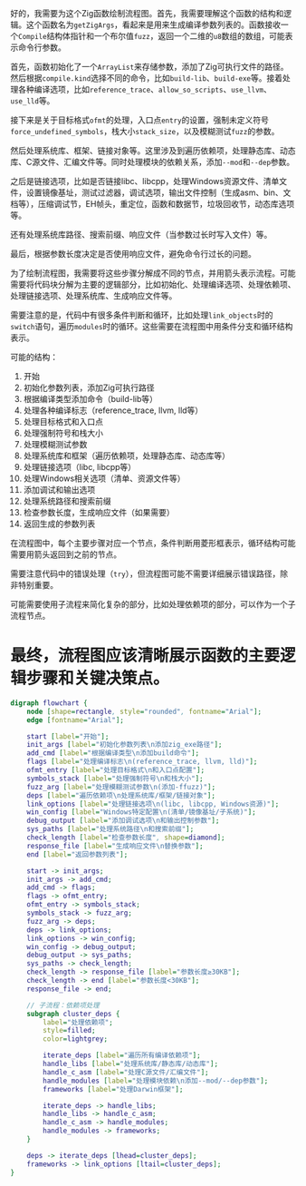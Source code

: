 好的，我需要为这个Zig函数绘制流程图。首先，我需要理解这个函数的结构和逻辑。这个函数名为`getZigArgs`，看起来是用来生成编译参数列表的。函数接收一个`Compile`结构体指针和一个布尔值`fuzz`，返回一个二维的`u8`数组的数组，可能表示命令行参数。

首先，函数初始化了一个`ArrayList`来存储参数，添加了Zig可执行文件的路径。然后根据`compile.kind`选择不同的命令，比如`build-lib`、`build-exe`等。接着处理各种编译选项，比如`reference_trace`、`allow_so_scripts`、`use_llvm`、`use_lld`等。

接下来是关于目标格式`ofmt`的处理，入口点`entry`的设置，强制未定义符号`force_undefined_symbols`，栈大小`stack_size`，以及模糊测试`fuzz`的参数。

然后处理系统库、框架、链接对象等。这里涉及到遍历依赖项，处理静态库、动态库、C源文件、汇编文件等。同时处理模块的依赖关系，添加`--mod`和`--dep`参数。

之后是链接选项，比如是否链接libc、libcpp，处理Windows资源文件、清单文件，设置镜像基址，测试过滤器，调试选项，输出文件控制（生成asm、bin、文档等），压缩调试节，EH帧头，重定位，函数和数据节，垃圾回收节，动态库选项等。

还有处理系统库路径、搜索前缀、响应文件（当参数过长时写入文件）等。

最后，根据参数长度决定是否使用响应文件，避免命令行过长的问题。

为了绘制流程图，我需要将这些步骤分解成不同的节点，并用箭头表示流程。可能需要将代码块分解为主要的逻辑部分，比如初始化、处理编译选项、处理依赖项、处理链接选项、处理系统库、生成响应文件等。

需要注意的是，代码中有很多条件判断和循环，比如处理`link_objects`时的`switch`语句，遍历`modules`时的循环。这些需要在流程图中用条件分支和循环结构表示。

可能的结构：

1. 开始
2. 初始化参数列表，添加Zig可执行路径
3. 根据编译类型添加命令（build-lib等）
4. 处理各种编译标志（reference_trace, llvm, lld等）
5. 处理目标格式和入口点
6. 处理强制符号和栈大小
7. 处理模糊测试参数
8. 处理系统库和框架（遍历依赖项，处理静态库、动态库等）
9. 处理链接选项（libc, libcpp等）
10. 处理Windows相关选项（清单、资源文件等）
11. 添加调试和输出选项
12. 处理系统路径和搜索前缀
13. 检查参数长度，生成响应文件（如果需要）
14. 返回生成的参数列表

在流程图中，每个主要步骤对应一个节点，条件判断用菱形框表示，循环结构可能需要用箭头返回到之前的节点。

需要注意代码中的错误处理（`try`），但流程图可能不需要详细展示错误路径，除非特别重要。

可能需要使用子流程来简化复杂的部分，比如处理依赖项的部分，可以作为一个子流程节点。

最终，流程图应该清晰展示函数的主要逻辑步骤和关键决策点。
================================================
```dot
digraph flowchart {
    node [shape=rectangle, style="rounded", fontname="Arial"];
    edge [fontname="Arial"];

    start [label="开始"];
    init_args [label="初始化参数列表\n添加zig_exe路径"];
    add_cmd [label="根据编译类型\n添加build命令"];
    flags [label="处理编译标志\n(reference_trace, llvm, lld)"];
    ofmt_entry [label="处理目标格式\n和入口点配置"];
    symbols_stack [label="处理强制符号\n和栈大小"];
    fuzz_arg [label="处理模糊测试参数\n(添加-ffuzz)"];
    deps [label="遍历依赖项\n处理系统库/框架/链接对象"];
    link_options [label="处理链接选项\n(libc, libcpp, Windows资源)"];
    win_config [label="Windows特定配置\n(清单/镜像基址/子系统)"];
    debug_output [label="添加调试选项\n和输出控制参数"];
    sys_paths [label="处理系统路径\n和搜索前缀"];
    check_length [label="检查参数长度", shape=diamond];
    response_file [label="生成响应文件\n替换参数"];
    end [label="返回参数列表"];

    start -> init_args;
    init_args -> add_cmd;
    add_cmd -> flags;
    flags -> ofmt_entry;
    ofmt_entry -> symbols_stack;
    symbols_stack -> fuzz_arg;
    fuzz_arg -> deps;
    deps -> link_options;
    link_options -> win_config;
    win_config -> debug_output;
    debug_output -> sys_paths;
    sys_paths -> check_length;
    check_length -> response_file [label="参数长度≥30KB"];
    check_length -> end [label="参数长度<30KB"];
    response_file -> end;

    // 子流程：依赖项处理
    subgraph cluster_deps {
        label="处理依赖项";
        style=filled;
        color=lightgrey;

        iterate_deps [label="遍历所有编译依赖项"];
        handle_libs [label="处理系统库/静态库/动态库"];
        handle_c_asm [label="处理C源文件/汇编文件"];
        handle_modules [label="处理模块依赖\n添加--mod/--dep参数"];
        frameworks [label="处理Darwin框架"];

        iterate_deps -> handle_libs;
        handle_libs -> handle_c_asm;
        handle_c_asm -> handle_modules;
        handle_modules -> frameworks;
    }

    deps -> iterate_deps [lhead=cluster_deps];
    frameworks -> link_options [ltail=cluster_deps];
}
```